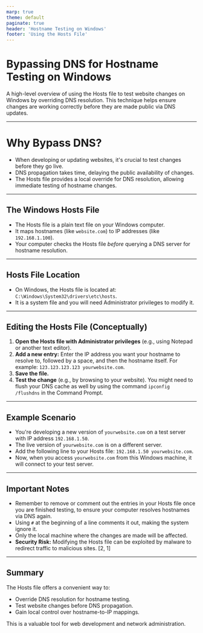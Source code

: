 ```yaml
---
marp: true
theme: default
paginate: true
header: 'Hostname Testing on Windows'
footer: 'Using the Hosts File'
---
```


#  Bypassing DNS for Hostname Testing on Windows

A high-level overview of using the Hosts file to test website changes on Windows by overriding DNS resolution. This technique helps ensure changes are working correctly before they are made public via DNS updates.

---

#  Why Bypass DNS?

*   When developing or updating websites, it's crucial to test changes before they go live.
*   DNS propagation takes time, delaying the public availability of changes.
*   The Hosts file provides a local override for DNS resolution, allowing immediate testing of hostname changes.

---

##  The Windows Hosts File

*   The Hosts file is a plain text file on your Windows computer.
*   It maps hostnames (like `website.com`) to IP addresses (like `192.168.1.100`).
*   Your computer checks the Hosts file *before* querying a DNS server for hostname resolution.

---

##  Hosts File Location

*   On Windows, the Hosts file is located at: `C:\Windows\System32\drivers\etc\hosts`.
*   It is a system file and you will need Administrator privileges to modify it.

---

##  Editing the Hosts File (Conceptually)

1.  **Open the Hosts file with Administrator privileges** (e.g., using Notepad or another text editor).
2.  **Add a new entry:** Enter the IP address you want your hostname to resolve to, followed by a space, and then the hostname itself. For example: `123.123.123.123 yourwebsite.com`.
3.  **Save the file.**
4.  **Test the change** (e.g., by browsing to your website). You might need to flush your DNS cache as well by using the command `ipconfig /flushdns` in the Command Prompt.

---

##  Example Scenario

*   You're developing a new version of `yourwebsite.com` on a test server with IP address `192.168.1.50`.
*   The live version of `yourwebsite.com` is on a different server.
*   Add the following line to your Hosts file: `192.168.1.50 yourwebsite.com`.
*   Now, when you access `yourwebsite.com` from this Windows machine, it will connect to your test server.

---

##  Important Notes

*   Remember to remove or comment out the entries in your Hosts file once you are finished testing, to ensure your computer resolves hostnames via DNS again.
*   Using `#` at the beginning of a line comments it out, making the system ignore it.
*   Only the local machine where the changes are made will be affected.
*   **Security Risk:** Modifying the Hosts file can be exploited by malware to redirect traffic to malicious sites. [2, 1]

---

##  Summary

The Hosts file offers a convenient way to:

*   Override DNS resolution for hostname testing.
*   Test website changes before DNS propagation.
*   Gain local control over hostname-to-IP mappings.

This is a valuable tool for web development and network administration.

